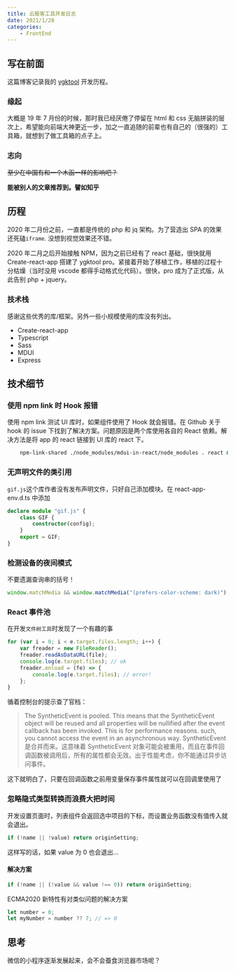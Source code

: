 ```yaml
---
title: 云极客工具开发日志
date: 2021/1/28
categories:
    - FrontEnd
---
```


## 写在前面

这篇博客记录我的 [ygktool](https://www.ygktool.cn) 开发历程。

### 缘起

大概是 19 年 7 月份的时候，那时我已经厌倦了停留在 html 和 css 无脑拼装的层次上，希望能向前端大神更近一步，加之一直追随的前辈也有自己的（很强的）工具箱，就想到了做工具箱的点子上。

### 志向

~~至少在中国有和一个木函一样的影响吧？~~

**能被别人的文章推荐到。譬如知乎**

## 历程

2020 年二月份之前，一直都是传统的 php 和 jq 架构。为了营造出 SPA 的效果还死磕`iframe`. 没想到视觉效果还不错。

2020 年二月之后开始接触 NPM，因为之前已经有了 react 基础，很快就用 Create-react-app 搭建了 ygktool pro。紧接着开始了移植工作，移植的过程十分枯燥（当时没用 vscode 都得手动格式化代码）。很快，pro 成为了正式版，从此告别 php + jquery。

### 技术栈

感谢这些优秀的库/框架。另外一些小规模使用的库没有列出。

-   Create-react-app
-   Typescript
-   Sass
-   MDUI
-   Express

## 技术细节

### 使用 npm link 时 Hook 报错

使用 npm link 测试 UI 库时，如果组件使用了 Hook 就会报错。在 Github 关于 hook 的 issue 下找到了解决方案。问题原因是两个库使用各自的 React 依赖。解决方法是将 app 的 react 链接到 UI 库的 react 下。

```bash
    npm-link-shared ./node_modules/mdui-in-react/node_modules . react && npm start
```

### 无声明文件的类引用

`gif.js`这个库作者没有发布声明文件，只好自己添加模块。在 react-app-env.d.ts 中添加

```ts
declare module "gif.js" {
	class GIF {
		constructor(config);
	}
	export = GIF;
}
```

### 检测设备的夜间模式

不要遗漏查询串的括号！

```js
window.matchMedia && window.matchMedia("(prefers-color-scheme: dark)").matches;
```

### React 事件池

在开发`文件树工具`时发现了一个有趣的事

```js
for (var i = 0; i < e.target.files.length; i++) {
	var freader = new FileReader();
	freader.readAsDataURL(file);
	console.log(e.target.files); // ok
	freader.onload = (fe) => {
		console.log(e.target.files); // error!
	};
}
```

循着控制台的提示查了官档：

> The SyntheticEvent is pooled. This means that the SyntheticEvent object will be reused and all properties will be nullified after the event callback has been invoked. This is for performance reasons. such, you cannot access the event in an asynchronous way.
> SyntheticEvent 是合并而来。这意味着 SyntheticEvent 对象可能会被重用，而且在事件回调函数被调用后，所有的属性都会无效。出于性能考虑，你不能通过异步访问事件。

这下就明白了，只要在回调函数之前用变量保存事件属性就可以在回调里使用了

### 忽略隐式类型转换而浪费大把时间

开发设置页面时，列表组件会返回选中项目的下标，而设置业务函数没有值传入就会退出。

```js
if (!name || !value) return originSetting;
```

这样写的话，如果 value 为 0 也会退出...

#### 解决方案

```js
if (!name || (!value && value !== 0)) return originSetting;
```

ECMA2020 新特性有对类似问题的解决方案

```js
let number = 0;
let myNumber = number ?? 7; // => 0
```

## 思考

微信的小程序逐渐发展起来，会不会蚕食浏览器市场呢？
